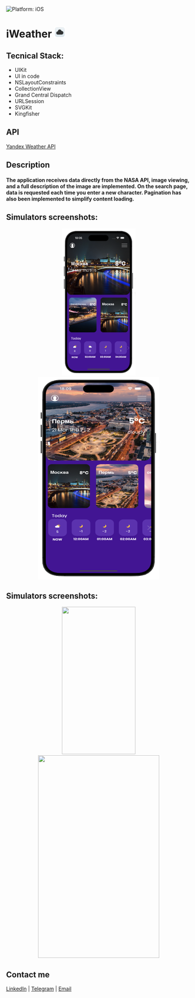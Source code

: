 ![Platform: iOS](https://img.shields.io/badge/Platform-iOS-green.svg) 

# iWeather <img src="https://github.com/SemennikovNA/iWeather/blob/main/Media/icon.png" width="30" />


## Tecnical Stack:
* UIKit
* UI in code
* NSLayoutConstraints
* CollectionView
* Grand Central Dispatch
* URLSession
* SVGKit
* Kingfisher


## API
[Yandex Weather API](https://yandex.ru/pogoda/b2b/console/api-page)

## Description 
#### The application receives data directly from the NASA API, image viewing, and a full description of the image are implemented. On the search page, data is requested each time you enter a new character. Pagination has also been implemented to simplify content loading.

## Simulators screenshots:
<p align="center">
  <img src="https://github.com/SemennikovNA/iWeather/blob/main/Media/1.png" width="200" height=400 />
  <img src="https://github.com/SemennikovNA/iWeather/blob/main/Media/2.png" width="330" height=550 />
</p>

## Simulators screenshots:
<p align="center">
  <img src="https://github.com/SemennikovNA/iWeather/blob/main/Media/1.1.png" width="200" height=400 />
  <img src="https://github.com/SemennikovNA/iWeather/blob/main/Media/2.1.png" width="330" height=550 />
</p>

## Contact me
[LinkedIn](https://www.linkedin.com/in/nikita-semennikov-73a020253/ "https://www.linkedin.com/in/nikita-semennikov-73a020253/") | [Telegram](https://t.me/NikitaAndreevich10 "@NikitaAndreevich10") | [Email](mailto:semennikovna@yandex.ru "semennikovna@yandex.ru")
